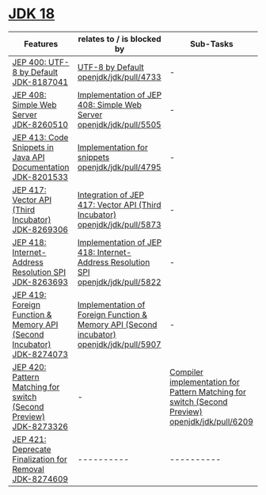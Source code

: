 # [JDK 18](https://openjdk.org/projects/jdk/18/)

| Features | relates to / is blocked by | Sub-Tasks | 
| ---------- | ---------- | ---------- |
| [JEP 400: UTF-8 by Default](https://openjdk.org/jeps/400) <br/> [JDK-8187041](https://bugs.openjdk.org/browse/JDK-8187041) | [UTF-8 by Default](https://bugs.openjdk.org/browse/JDK-8260265) <br/> [openjdk/jdk/pull/4733](https://github.com/openjdk/jdk/pull/4733) | - |
| [JEP 408: Simple Web Server](https://openjdk.org/jeps/408) <br/> [JDK-8260510](https://bugs.openjdk.org/browse/JDK-8260510) | [Implementation of JEP 408: Simple Web Server](https://bugs.openjdk.org/browse/JDK-8245095) <br/> [openjdk/jdk/pull/5505](https://github.com/openjdk/jdk/pull/5505) | - |
| [JEP 413: Code Snippets in Java API Documentation](https://openjdk.org/jeps/413) <br/> [JDK-8201533](https://bugs.openjdk.org/browse/JDK-8201533) | [Implementation for snippets](https://bugs.openjdk.org/browse/JDK-8266666) <br/> [openjdk/jdk/pull/4795](https://github.com/openjdk/jdk/pull/4795) | - |
| [JEP 417: Vector API (Third Incubator)](https://openjdk.org/jeps/417) <br/> [JDK-8269306](https://bugs.openjdk.org/browse/JDK-8269306) | [Integration of JEP 417: Vector API (Third Incubator)](https://bugs.openjdk.org/browse/JDK-8271515) <br/> [openjdk/jdk/pull/5873](https://github.com/openjdk/jdk/pull/5873) | - |
| [JEP 418: Internet-Address Resolution SPI](https://openjdk.org/jeps/418) <br/> [JDK-8263693](https://bugs.openjdk.org/browse/JDK-8263693) | [Implementation of JEP 418: Internet-Address Resolution SPI](https://bugs.openjdk.org/browse/JDK-8244202) <br/> [openjdk/jdk/pull/5822](https://github.com/openjdk/jdk/pull/5822) | - |
| [JEP 419: Foreign Function & Memory API (Second Incubator)](https://openjdk.org/jeps/419) <br/> [JDK-8274073](https://bugs.openjdk.org/browse/JDK-8274073) | [Implementation of Foreign Function & Memory API (Second incubator)](https://bugs.openjdk.org/browse/JDK-8275063) <br/> [openjdk/jdk/pull/5907](https://github.com/openjdk/jdk/pull/5907) | - |
| [JEP 420: Pattern Matching for switch (Second Preview)](https://openjdk.org/jeps/420) <br/> [JDK-8273326](https://bugs.openjdk.org/browse/JDK-8273326) | - | [Compiler implementation for Pattern Matching for switch (Second Preview)](https://bugs.openjdk.org/browse/JDK-8273328) <br/> [openjdk/jdk/pull/6209](https://github.com/openjdk/jdk/pull/6209) |
| [JEP 421: Deprecate Finalization for Removal](https://openjdk.org/jeps/421) <br/> [JDK-8274609](https://bugs.openjdk.org/browse/JDK-8274609) | ---------- | ---------- |
